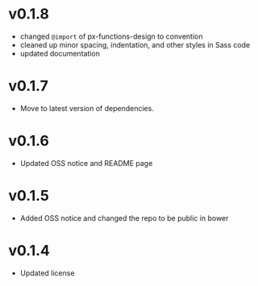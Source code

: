 v0.1.8
==============================
* changed `@import` of px-functions-design to convention
* cleaned up minor spacing, indentation, and other styles in Sass code
* updated documentation

v0.1.7
==============================
* Move to latest version of dependencies.

v0.1.6
==============================
* Updated OSS notice and README page

v0.1.5
==============================
* Added OSS notice and changed the repo to be public in bower

v0.1.4
========================
* Updated license
